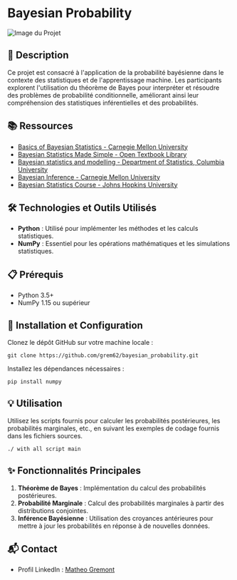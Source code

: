 # Bayesian Probability

![Image du Projet](https://upload.wikimedia.org/wikipedia/commons/d/d4/Thomas_Bayes.gif)

## 📝 Description
Ce projet est consacré à l'application de la probabilité bayésienne dans le contexte des statistiques et de l'apprentissage machine. Les participants explorent l'utilisation du théorème de Bayes pour interpréter et résoudre des problèmes de probabilité conditionnelle, améliorant ainsi leur compréhension des statistiques inférentielles et des probabilités.

## 📚 Ressources
- [Basics of Bayesian Statistics - Carnegie Mellon University](https://www.stat.cmu.edu)
- [Bayesian Statistics Made Simple - Open Textbook Library](https://open.umn.edu)
- [Bayesian statistics and modelling - Department of Statistics, Columbia University](https://www.stat.columbia.edu)
- [Bayesian Inference - Carnegie Mellon University](https://www.stat.cmu.edu)
- [Bayesian Statistics Course - Johns Hopkins University](https://ep.jhu.edu)

## 🛠️ Technologies et Outils Utilisés
- **Python** : Utilisé pour implémenter les méthodes et les calculs statistiques.
- **NumPy** : Essentiel pour les opérations mathématiques et les simulations statistiques.

## 📋 Prérequis
- Python 3.5+
- NumPy 1.15 ou supérieur

## 🚀 Installation et Configuration
Clonez le dépôt GitHub sur votre machine locale :
```
git clone https://github.com/grem62/bayesian_probability.git
```
Installez les dépendances nécessaires :
```
pip install numpy
```

## 💡 Utilisation
Utilisez les scripts fournis pour calculer les probabilités postérieures, les probabilités marginales, etc., en suivant les exemples de codage fournis dans les fichiers sources.
```
./ with all script main
```

## ✨ Fonctionnalités Principales
1. **Théorème de Bayes** : Implémentation du calcul des probabilités postérieures.
2. **Probabilité Marginale** : Calcul des probabilités marginales à partir des distributions conjointes.
3. **Inférence Bayésienne** : Utilisation des croyances antérieures pour mettre à jour les probabilités en réponse à de nouvelles données.

## 📬 Contact
- Profil LinkedIn : [Matheo Gremont](https://www.linkedin.com/in/matheo-gremont-aa0b41251/)
